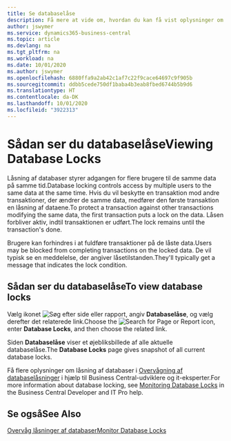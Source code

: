 ```yaml
---
title: Se databaselåse
description: Få mere at vide om, hvordan du kan få vist oplysninger om databaselåse direkte fra klientgrænsefladen i Business Central.
author: jswymer
ms.service: dynamics365-business-central
ms.topic: article
ms.devlang: na
ms.tgt_pltfrm: na
ms.workload: na
ms.date: 10/01/2020
ms.author: jswymer
ms.openlocfilehash: 6880ffa9a2ab42c1af7c22f9cace64697c9f905b
ms.sourcegitcommit: ddbb5cede750df1baba4b3eab8fbed6744b5b9d6
ms.translationtype: HT
ms.contentlocale: da-DK
ms.lasthandoff: 10/01/2020
ms.locfileid: "3922313"
---
```

# <a name="viewing-database-locks"></a><span data-ttu-id="6d1f4-103">Sådan ser du databaselåse</span><span class="sxs-lookup"><span data-stu-id="6d1f4-103">Viewing Database Locks</span></span>

<span data-ttu-id="6d1f4-104">Låsning af databaser styrer adgangen for flere brugere til de samme data på samme tid.</span><span class="sxs-lookup"><span data-stu-id="6d1f4-104">Database locking controls access by multiple users to the same data at the same time.</span></span> <span data-ttu-id="6d1f4-105">Hvis du vil beskytte en transaktion mod andre transaktioner, der ændrer de samme data, medfører den første transaktion en låsning af dataene.</span><span class="sxs-lookup"><span data-stu-id="6d1f4-105">To protect a transaction against other transactions modifying the same data, the first transaction puts a lock on the data.</span></span> <span data-ttu-id="6d1f4-106">Låsen forbliver aktiv, indtil transaktionen er udført.</span><span class="sxs-lookup"><span data-stu-id="6d1f4-106">The lock remains until the transaction's done.</span></span>

<span data-ttu-id="6d1f4-107">Brugere kan forhindres i at fuldføre transaktioner på de låste data.</span><span class="sxs-lookup"><span data-stu-id="6d1f4-107">Users may be blocked from completing transactions on the locked data.</span></span> <span data-ttu-id="6d1f4-108">De vil typisk se en meddelelse, der angiver låsetilstanden.</span><span class="sxs-lookup"><span data-stu-id="6d1f4-108">They'll typically get a message that indicates the lock condition.</span></span>

## <a name="to-view-database-locks"></a><span data-ttu-id="6d1f4-109">Sådan ser du databaselåse</span><span class="sxs-lookup"><span data-stu-id="6d1f4-109">To view database locks</span></span>

<span data-ttu-id="6d1f4-110">Vælg ikonet ![Søg efter side eller rapport](media/ui-search/search_small.png "Ikonet Søg efter side eller rapport"), angiv **Databaselåse**, og vælg derefter det relaterede link.</span><span class="sxs-lookup"><span data-stu-id="6d1f4-110">Choose the ![Search for Page or Report](media/ui-search/search_small.png "Search for Page or Report icon") icon, enter **Database Locks**, and then choose the related link.</span></span>

<span data-ttu-id="6d1f4-111">Siden **Databaselåse** viser et øjebliksbillede af alle aktuelle databaselåse.</span><span class="sxs-lookup"><span data-stu-id="6d1f4-111">The **Database Locks** page gives snapshot of all current database locks.</span></span>

<span data-ttu-id="6d1f4-112">Få flere oplysninger om låsning af databaser i [Overvågning af databaselåsninger](/dynamics365/business-central/dev-itpro/administration/monitor-database-locks) i hjælp til Business Central-udviklere og it-eksperter.</span><span class="sxs-lookup"><span data-stu-id="6d1f4-112">For more information about database locking, see [Monitoring Database Locks](/dynamics365/business-central/dev-itpro/administration/monitor-database-locks) in the Business Central Developer and IT Pro help.</span></span>

## <a name="see-also"></a><span data-ttu-id="6d1f4-113">Se også</span><span class="sxs-lookup"><span data-stu-id="6d1f4-113">See Also</span></span>

[<span data-ttu-id="6d1f4-114">Overvåg låsninger af databaser</span><span class="sxs-lookup"><span data-stu-id="6d1f4-114">Monitor Database Locks</span></span>](/dynamics365/business-central/dev-itpro/administration/monitor-database-locks) 
